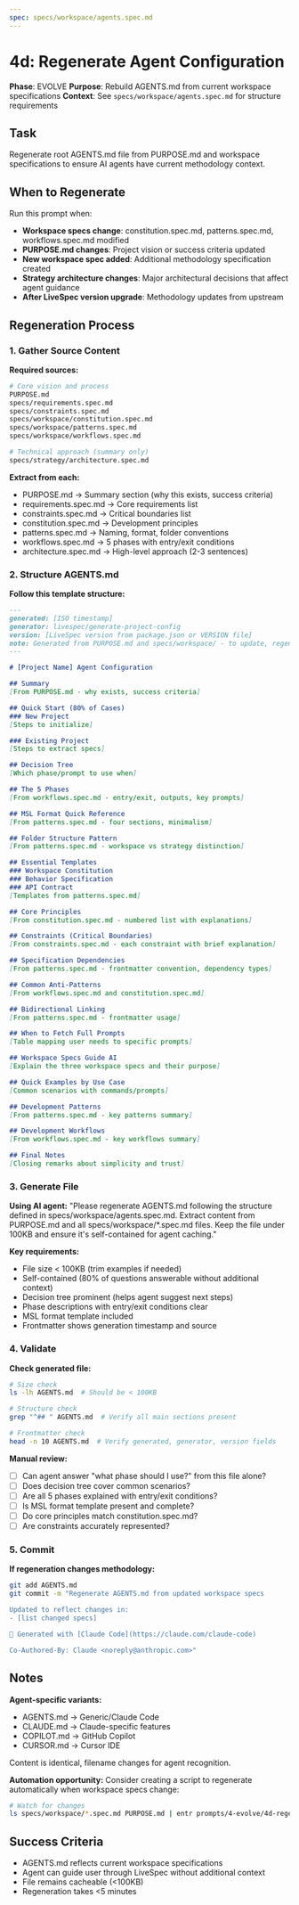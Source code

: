 ```yaml
---
spec: specs/workspace/agents.spec.md
---
```


# 4d: Regenerate Agent Configuration

**Phase**: EVOLVE
**Purpose**: Rebuild AGENTS.md from current workspace specifications
**Context**: See `specs/workspace/agents.spec.md` for structure requirements

## Task

Regenerate root AGENTS.md file from PURPOSE.md and workspace specifications to ensure AI agents have current methodology context.

## When to Regenerate

Run this prompt when:
- **Workspace specs change**: constitution.spec.md, patterns.spec.md, workflows.spec.md modified
- **PURPOSE.md changes**: Project vision or success criteria updated
- **New workspace spec added**: Additional methodology specification created
- **Strategy architecture changes**: Major architectural decisions that affect agent guidance
- **After LiveSpec version upgrade**: Methodology updates from upstream

## Regeneration Process

### 1. Gather Source Content

**Required sources:**
```bash
# Core vision and process
PURPOSE.md
specs/requirements.spec.md
specs/constraints.spec.md
specs/workspace/constitution.spec.md
specs/workspace/patterns.spec.md
specs/workspace/workflows.spec.md

# Technical approach (summary only)
specs/strategy/architecture.spec.md
```

**Extract from each:**
- PURPOSE.md → Summary section (why this exists, success criteria)
- requirements.spec.md → Core requirements list
- constraints.spec.md → Critical boundaries list
- constitution.spec.md → Development principles
- patterns.spec.md → Naming, format, folder conventions
- workflows.spec.md → 5 phases with entry/exit conditions
- architecture.spec.md → High-level approach (2-3 sentences)

### 2. Structure AGENTS.md

**Follow this template structure:**

```markdown
---
generated: [ISO timestamp]
generator: livespec/generate-project-config
version: [LiveSpec version from package.json or VERSION file]
note: Generated from PURPOSE.md and specs/workspace/ - to update, regenerate this file
---

# [Project Name] Agent Configuration

## Summary
[From PURPOSE.md - why exists, success criteria]

## Quick Start (80% of Cases)
### New Project
[Steps to initialize]

### Existing Project
[Steps to extract specs]

## Decision Tree
[Which phase/prompt to use when]

## The 5 Phases
[From workflows.spec.md - entry/exit, outputs, key prompts]

## MSL Format Quick Reference
[From patterns.spec.md - four sections, minimalism]

## Folder Structure Pattern
[From patterns.spec.md - workspace vs strategy distinction]

## Essential Templates
### Workspace Constitution
### Behavior Specification
### API Contract
[Templates from patterns.spec.md]

## Core Principles
[From constitution.spec.md - numbered list with explanations]

## Constraints (Critical Boundaries)
[From constraints.spec.md - each constraint with brief explanation]

## Specification Dependencies
[From patterns.spec.md - frontmatter convention, dependency types]

## Common Anti-Patterns
[From workflows.spec.md and constitution.spec.md]

## Bidirectional Linking
[From patterns.spec.md - frontmatter usage]

## When to Fetch Full Prompts
[Table mapping user needs to specific prompts]

## Workspace Specs Guide AI
[Explain the three workspace specs and their purpose]

## Quick Examples by Use Case
[Common scenarios with commands/prompts]

## Development Patterns
[From patterns.spec.md - key patterns summary]

## Development Workflows
[From workflows.spec.md - key workflows summary]

## Final Notes
[Closing remarks about simplicity and trust]
```

### 3. Generate File

**Using AI agent:**
"Please regenerate AGENTS.md following the structure defined in specs/workspace/agents.spec.md. Extract content from PURPOSE.md and all specs/workspace/*.spec.md files. Keep the file under 100KB and ensure it's self-contained for agent caching."

**Key requirements:**
- File size < 100KB (trim examples if needed)
- Self-contained (80% of questions answerable without additional context)
- Decision tree prominent (helps agent suggest next steps)
- Phase descriptions with entry/exit conditions clear
- MSL format template included
- Frontmatter shows generation timestamp and source

### 4. Validate

**Check generated file:**
```bash
# Size check
ls -lh AGENTS.md  # Should be < 100KB

# Structure check
grep "^## " AGENTS.md  # Verify all main sections present

# Frontmatter check
head -n 10 AGENTS.md  # Verify generated, generator, version fields
```

**Manual review:**
- [ ] Can agent answer "what phase should I use?" from this file alone?
- [ ] Does decision tree cover common scenarios?
- [ ] Are all 5 phases explained with entry/exit conditions?
- [ ] Is MSL format template present and complete?
- [ ] Do core principles match constitution.spec.md?
- [ ] Are constraints accurately represented?

### 5. Commit

**If regeneration changes methodology:**
```bash
git add AGENTS.md
git commit -m "Regenerate AGENTS.md from updated workspace specs

Updated to reflect changes in:
- [list changed specs]

🤖 Generated with [Claude Code](https://claude.com/claude-code)

Co-Authored-By: Claude <noreply@anthropic.com>"
```

## Notes

**Agent-specific variants:**
- AGENTS.md → Generic/Claude Code
- CLAUDE.md → Claude-specific features
- COPILOT.md → GitHub Copilot
- CURSOR.md → Cursor IDE

Content is identical, filename changes for agent recognition.

**Automation opportunity:**
Consider creating a script to regenerate automatically when workspace specs change:
```bash
# Watch for changes
ls specs/workspace/*.spec.md PURPOSE.md | entr prompts/4-evolve/4d-regenerate-agents.md
```

## Success Criteria

- AGENTS.md reflects current workspace specifications
- Agent can guide user through LiveSpec without additional context
- File remains cacheable (<100KB)
- Regeneration takes <5 minutes
